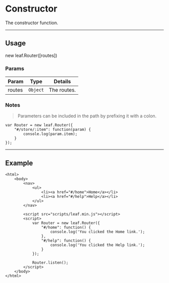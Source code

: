 # Constructor

The constructor function.

----------------------------------------------------------------------

## Usage

new leaf.Router([routes])

### Params

| Param           | Type          | Details                          |
| --------------- | ------------- | -------------------------------- |
| routes          | `Object`      | The routes.                      |

### Notes

> Parameters can be included in the path by prefixing it with a colon.

	var Router = new leaf.Router({
		"#/store/:item": function(param) {
			console.log(param.item);
		}
	});

----------------------------------------------------------------------

## Example

    <html>
        <body>
			<nav>
				<ul>
					<li><a href="#/home">Home</a></li>
					<li><a href="#/help">Help</a></li>
				</ul>
			</nav>

            <script src="scripts/leaf.min.js"></script>
            <script>
				var Router = new leaf.Router({
					"#/home": function() {
						console.log('You clicked the Home link.');
					},
					"#/help": function() {
						console.log('You clicked the Help link.');
					}
				});

            	Router.listen();
            </script>
        </body>
    </html>
